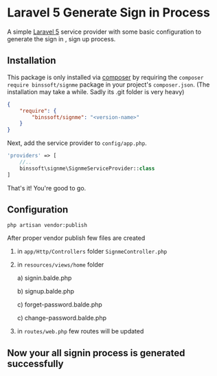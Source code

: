 # Laravel 5 Generate Sign in Process 

A simple [Laravel 5](http://www.laravel.com) service provider with some basic configuration to generate the sign in , sign up process.

## Installation
 
This package is only installed via [composer](http://getcomposer.org) by requiring the `composer require binssoft/signme` package in your project's `composer.json`. (The installation may take a while. Sadly its .git folder is very heavy)

```json
{
    "require": {
        "binssoft/signme": "<version-name>"
    }
}
```

Next, add the service provider to `config/app.php`.


```php
'providers' => [
    //..
    binssoft\signme\SignmeServiceProvider::class
]
```

That's it! You're good to go.

## Configuration

```
php artisan vendor:publish

```
After proper vendor publish few files are created

1) in `app/Http/Controllers` folder `SignmeController.php` 
2) in `resources/views/home` folder

	a) signin.balde.php

	b) signup.balde.php

	c) forget-password.balde.php

	c) change-password.balde.php

3) in `routes/web.php` few routes will be updated

## Now your all signin process is generated successfully




